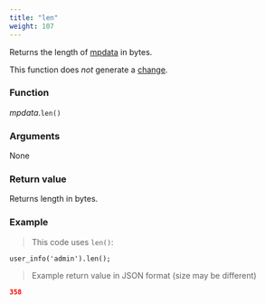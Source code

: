 ```yaml
---
title: "len"
weight: 107
---
```


Returns the length of [mpdata](..) in bytes.

This function does *not* generate a [change](../../../overview/changes).

### Function

*mpdata*.`len()`

### Arguments

None

### Return value

Returns length in bytes.

### Example

> This code uses `len()`:

```thingsdb,should_pass,@t
user_info('admin').len();
```

> Example return value in JSON format (size may be different)

```json
358
```

